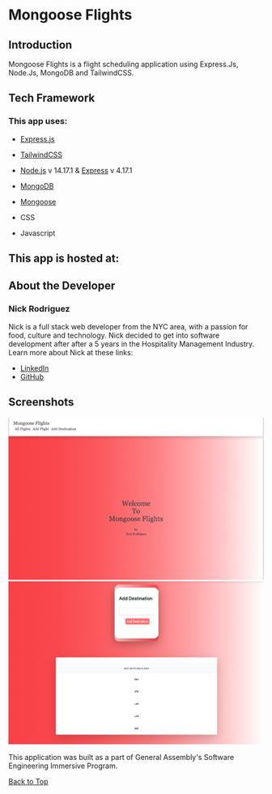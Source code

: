 <a id='top'></a>

# Mongoose Flights
## Introduction

Mongoose Flights is a flight scheduling application using Express.Js, Node.Js, MongoDB and TailwindCSS. 



## Tech Framework
### This app uses:
* [Express.js](https://reactjs.org/)
* [TailwindCSS](https://tailwindcss.com/)
* [Node.js](https://nodejs.org/en/) v 14.17.1 & [Express](https://expressjs.com/) v 4.17.1

* [MongoDB](https://www.mongodb.com/cloud/atlas)
* [Mongoose](https://www.npmjs.com/package/mongoose)

* CSS
* Javascript
  
## This app is hosted at: 










## About the Developer

### Nick Rodriguez

Nick is a full stack web developer from the NYC area, with a passion for food, culture and technology. Nick decided to get into software development after after a 5 years in the Hospitality Management Industry. Learn more about Nick at these links:

* [LinkedIn](https://www.linkedin.com/in/nicholas-r-rodriguez/)
* [GitHub](https://github.com/nrayrod1016)


## Screenshots

![Screenshot 1](public/screenshots/FlightsHome.png)
![Screenshot 2](public/screenshots/flightsdestination.png)



This application was built as a part of General Assembly's Software Engineering Immersive Program.  

[Back to Top](#top)

